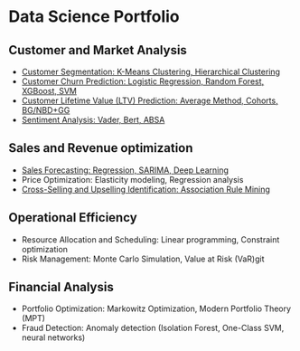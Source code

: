 # Data Science Portfolio

## Customer and Market Analysis
- [Customer Segmentation: K-Means Clustering, Hierarchical Clustering](https://github.com/austindbirch/data_science_cheatsheet/blob/master/1%3A%20Customer%20and%20Market%20Analysis/Customer%20Segmentation/customer_segmentation.ipynb)
- [Customer Churn Prediction: Logistic Regression, Random Forest, XGBoost, SVM](https://github.com/austindbirch/data_science_cheatsheet/blob/master/1%3A%20Customer%20and%20Market%20Analysis/Churn%20Prediction/churn_prediction.ipynb)
- [Customer Lifetime Value (LTV) Prediction: Average Method, Cohorts, BG/NBD+GG](https://github.com/austindbirch/data_science_cheatsheet/blob/master/1%3A%20Customer%20and%20Market%20Analysis/Lifetime%20Value/ltv_prediction.ipynb)
- [Sentiment Analysis: Vader, Bert, ABSA](https://github.com/austindbirch/data_science_cheatsheet/blob/e7bbf4e8548cb42c77b1f921bd4eb755d2876c35/1%3A%20Customer%20and%20Market%20Analysis/Sentiment%20Analysis/sentiment_analysis.ipynb)

## Sales and Revenue optimization
- [Sales Forecasting: Regression, SARIMA, Deep Learning](https://github.com/austindbirch/data_science_project/blob/e6b02daf95a610975ad6009b668d97f264fd2d71/2%3A%20Sales%20and%20Revenue%20Optimization/Sales%20Forecasting/sales_forecasting.ipynb)
- Price Optimization: Elasticity modeling, Regression analysis
- [Cross-Selling and Upselling Identification: Association Rule Mining](https://github.com/austindbirch/data_science_project/blob/a65fc8d85a987e62d3763a5592a52c4862fe7ec8/2%3A%20Sales%20and%20Revenue%20Optimization/Upselling/upselling.ipynb)

## Operational Efficiency
- Resource Allocation and Scheduling: Linear programming, Constraint optimization
- Risk Management: Monte Carlo Simulation, Value at Risk (VaR)git

## Financial Analysis
- Portfolio Optimization: Markowitz Optimization, Modern Portfolio Theory (MPT)
- Fraud Detection: Anomaly detection (Isolation Forest, One-Class SVM, neural networks)